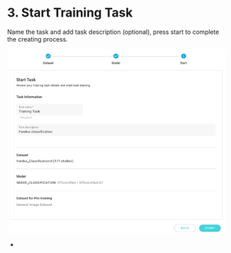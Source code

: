 # 3. Start Training Task

Name the task and add task description (optional), press start to complete the creating process.

![](<../../.gitbook/assets/start training .png>)

*
